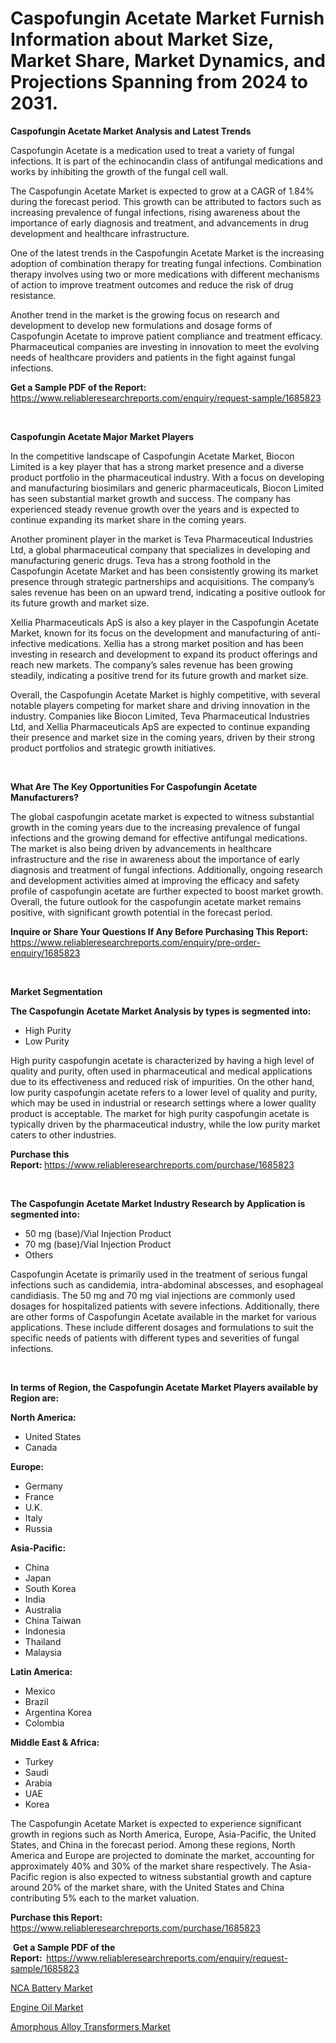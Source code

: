 <p><h1>Caspofungin Acetate Market Furnish Information about Market Size, Market Share, Market Dynamics, and Projections Spanning from 2024 to 2031.</h1></p><p><strong>Caspofungin Acetate Market Analysis and Latest Trends</strong></p>
<p><p>Caspofungin Acetate is a medication used to treat a variety of fungal infections. It is part of the echinocandin class of antifungal medications and works by inhibiting the growth of the fungal cell wall.</p><p>The Caspofungin Acetate Market is expected to grow at a CAGR of 1.84% during the forecast period. This growth can be attributed to factors such as increasing prevalence of fungal infections, rising awareness about the importance of early diagnosis and treatment, and advancements in drug development and healthcare infrastructure.</p><p>One of the latest trends in the Caspofungin Acetate Market is the increasing adoption of combination therapy for treating fungal infections. Combination therapy involves using two or more medications with different mechanisms of action to improve treatment outcomes and reduce the risk of drug resistance.</p><p>Another trend in the market is the growing focus on research and development to develop new formulations and dosage forms of Caspofungin Acetate to improve patient compliance and treatment efficacy. Pharmaceutical companies are investing in innovation to meet the evolving needs of healthcare providers and patients in the fight against fungal infections.</p></p>
<p><strong>Get a Sample PDF of the Report:&nbsp;</strong> <a href="https://www.reliableresearchreports.com/enquiry/request-sample/1685823">https://www.reliableresearchreports.com/enquiry/request-sample/1685823</a></p>
<p>&nbsp;</p>
<p><strong>Caspofungin Acetate Major Market Players</strong></p>
<p><p>In the competitive landscape of Caspofungin Acetate Market, Biocon Limited is a key player that has a strong market presence and a diverse product portfolio in the pharmaceutical industry. With a focus on developing and manufacturing biosimilars and generic pharmaceuticals, Biocon Limited has seen substantial market growth and success. The company has experienced steady revenue growth over the years and is expected to continue expanding its market share in the coming years.</p><p>Another prominent player in the market is Teva Pharmaceutical Industries Ltd, a global pharmaceutical company that specializes in developing and manufacturing generic drugs. Teva has a strong foothold in the Caspofungin Acetate Market and has been consistently growing its market presence through strategic partnerships and acquisitions. The company’s sales revenue has been on an upward trend, indicating a positive outlook for its future growth and market size.</p><p>Xellia Pharmaceuticals ApS is also a key player in the Caspofungin Acetate Market, known for its focus on the development and manufacturing of anti-infective medications. Xellia has a strong market position and has been investing in research and development to expand its product offerings and reach new markets. The company’s sales revenue has been growing steadily, indicating a positive trend for its future growth and market size.</p><p>Overall, the Caspofungin Acetate Market is highly competitive, with several notable players competing for market share and driving innovation in the industry. Companies like Biocon Limited, Teva Pharmaceutical Industries Ltd, and Xellia Pharmaceuticals ApS are expected to continue expanding their presence and market size in the coming years, driven by their strong product portfolios and strategic growth initiatives.</p></p>
<p>&nbsp;</p>
<p><strong>What Are The Key Opportunities For Caspofungin Acetate Manufacturers?</strong></p>
<p><p>The global caspofungin acetate market is expected to witness substantial growth in the coming years due to the increasing prevalence of fungal infections and the growing demand for effective antifungal medications. The market is also being driven by advancements in healthcare infrastructure and the rise in awareness about the importance of early diagnosis and treatment of fungal infections. Additionally, ongoing research and development activities aimed at improving the efficacy and safety profile of caspofungin acetate are further expected to boost market growth. Overall, the future outlook for the caspofungin acetate market remains positive, with significant growth potential in the forecast period.</p></p>
<p><strong>Inquire or Share Your Questions If Any Before Purchasing This Report:</strong> <a href="https://www.reliableresearchreports.com/enquiry/pre-order-enquiry/1685823">https://www.reliableresearchreports.com/enquiry/pre-order-enquiry/1685823</a></p>
<p>&nbsp;</p>
<p><strong>Market Segmentation</strong></p>
<p><strong>The Caspofungin Acetate Market Analysis by types is segmented into:</strong></p>
<p><ul><li>High Purity</li><li>Low Purity</li></ul></p>
<p><p>High purity caspofungin acetate is characterized by having a high level of quality and purity, often used in pharmaceutical and medical applications due to its effectiveness and reduced risk of impurities. On the other hand, low purity caspofungin acetate refers to a lower level of quality and purity, which may be used in industrial or research settings where a lower quality product is acceptable. The market for high purity caspofungin acetate is typically driven by the pharmaceutical industry, while the low purity market caters to other industries.</p></p>
<p><strong>Purchase this Report:&nbsp;</strong><a href="https://www.reliableresearchreports.com/purchase/1685823">https://www.reliableresearchreports.com/purchase/1685823</a></p>
<p>&nbsp;</p>
<p><strong>The Caspofungin Acetate Market Industry Research by Application is segmented into:</strong></p>
<p><ul><li>50 mg (base)/Vial Injection Product</li><li>70 mg (base)/Vial Injection Product</li><li>Others</li></ul></p>
<p><p>Caspofungin Acetate is primarily used in the treatment of serious fungal infections such as candidemia, intra-abdominal abscesses, and esophageal candidiasis. The 50 mg and 70 mg vial injections are commonly used dosages for hospitalized patients with severe infections. Additionally, there are other forms of Caspofungin Acetate available in the market for various applications. These include different dosages and formulations to suit the specific needs of patients with different types and severities of fungal infections.</p></p>
<p>&nbsp;</p>
<p><strong>In terms of Region, the Caspofungin Acetate Market Players available by Region are:</strong></p>
<p>
    <p> <strong> North America: </strong>
        <ul>
            <li>United States</li>
            <li>Canada</li>
        </ul>
        </p> 
    <p> <strong> Europe: </strong>
        <ul>
            <li>Germany</li>
            <li>France</li>
            <li>U.K.</li>
            <li>Italy</li>
            <li>Russia</li>
        </ul>
        </p> 
    <p> <strong> Asia-Pacific: </strong>
        <ul>
            <li>China</li>
            <li>Japan</li>
            <li>South Korea</li>
            <li>India</li>
            <li>Australia</li>
            <li>China Taiwan</li>
            <li>Indonesia</li>
            <li>Thailand</li>
            <li>Malaysia</li>
        </ul>
        </p> 
    <p> <strong> Latin America: </strong>
        <ul>
            <li>Mexico</li>
            <li>Brazil</li>
            <li>Argentina Korea</li>
            <li>Colombia</li>
        </ul>
        </p> 
    <p> <strong> Middle East & Africa: </strong>
        <ul>
            <li>Turkey</li>
            <li>Saudi</li>
            <li>Arabia</li>
            <li>UAE</li>
            <li>Korea</li>
        </ul>
    </p>
    </p>
<p><p>The Caspofungin Acetate Market is expected to experience significant growth in regions such as North America, Europe, Asia-Pacific, the United States, and China in the forecast period. Among these regions, North America and Europe are projected to dominate the market, accounting for approximately 40% and 30% of the market share respectively. The Asia-Pacific region is also expected to witness substantial growth and capture around 20% of the market share, with the United States and China contributing 5% each to the market valuation.</p></p>
<p><strong>Purchase this Report: </strong><a href="https://www.reliableresearchreports.com/purchase/1685823">https://www.reliableresearchreports.com/purchase/1685823</a></p>
<p>&nbsp;<strong>Get a Sample PDF of the Report:&nbsp;&nbsp;</strong><a href="https://www.reliableresearchreports.com/enquiry/request-sample/1685823">https://www.reliableresearchreports.com/enquiry/request-sample/1685823</a></p>
<p><strong></strong></p>
<p><p><a href="https://view.publitas.com/reportprime-1/nca-battery-market-size-and-growth-market-segmentation-regional-and-country-breakdowns-and-market-trends-for-period-from-2024-2031/">NCA Battery Market</a></p><p><a href="https://view.publitas.com/reportprime-1/engine-oil-market-challenges-opportunities-and-growth-drivers-and-major-market-players-forecasted-for-period-from-2024-2031/">Engine Oil Market</a></p><p><a href="https://view.publitas.com/reportprime-1/amorphous-alloy-transformers-market-research-report-forecasted-for-period-from-2024-2031-by-market-type-market-application-and-region/">Amorphous Alloy Transformers Market</a></p></p>